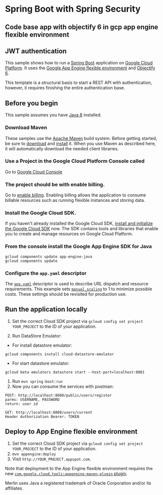 # Spring Boot with Spring Security 
## Code base app with objectify 6 in gcp app engine flexible environment 
## JWT authentication

This sample shows how to run a [Spring Boot][spring-boot] application on [Google
Cloud Platform][cloud-java]. It uses the [Google App Engine flexible
environment][App Engine-flexible] and [Objectify 6][objectify-6].

This template is a structural basis to start a REST API with authentication, 
however, it requires finishing the entire authentication base. 

[App Engine-flexible]: https://cloud.google.com/appengine/docs/flexible/
[cloud-java]: https://cloud.google.com/java/
[spring-boot]: http://projects.spring.io/spring-boot/
[objectify-6]: https://github.com/objectify/objectify/wiki/UpgradeVersion5ToVersion6

## Before you begin

This sample assumes you have [Java 8][java8] installed.

[java8]: http://www.oracle.com/technetwork/java/javase/downloads/

### Download Maven

These samples use the [Apache Maven][maven] build system. Before getting
started, be sure to [download][maven-download] and [install][maven-install] it.
When you use Maven as described here, it will automatically download the needed
client libraries.

[maven]: https://maven.apache.org
[maven-download]: https://maven.apache.org/download.cgi
[maven-install]: https://maven.apache.org/install.html

### Use a Project in the Google Cloud Platform Console called

Go to [Google Cloud Console][cloud-console] 

[cloud-console]: https://console.cloud.google.com/

### The project should be with enable billing.

Go to [enable billing][enable-billing].  Enabling billing allows the application to
consume billable resources such as running flexible instances and storing data.

[enable-billing]: https://console.cloud.google.com/project/_/settings

### Install the Google Cloud SDK.

If you haven't already installed the Google Cloud SDK, [install and initialize
the Google Cloud SDK][cloud-sdk] now. The SDK contains tools and libraries that
enable you to create and manage resources on Google Cloud Platform.


[cloud-sdk]: https://cloud.google.com/sdk/

### From the console install the Google App Engine SDK for Java

```
gcloud components update app-engine-java
gcloud components update
```

### Configure the `app.yaml` descriptor

The [`app.yaml`][app-yaml] descriptor is used to describe URL
dispatch and resource requirements.  This example sets
[`manual_scaling`][manual-scaling] to 1 to minimize possible costs.
These settings should be revisited for production use.

[app-yaml]: https://cloud.google.com/appengine/docs/flexible/java/configuring-your-app-with-app-yaml
[manual-scaling]: https://cloud.google.com/appengine/docs/flexible/java/configuring-your-app-with-app-yaml#manual-scaling

## Run the application locally 

1. Set the correct Cloud SDK project via `gcloud config set project
   YOUR_PROJECT` to the ID of your application.

1. Run DataStore Emulator:

- For install datastore emulator: 
```
gcloud components install cloud-datastore-emulator
```

- For start datastore emulator:
```
gcloud beta emulators datastore start --host-port=localhost:8081
```

1. Run `mvn spring-boot:run`
1. Now you can consume the services with postman: 

```
POST: http://localhost:8080/public/users/register
parms: USERNAME, PASSWORD 
return: user id

GET: http://localhost:8080/users/current
Header Authorization Bearer: TOKEN

```

## Deploy to App Engine flexible environment
1. Set the correct Cloud SDK project via `gcloud config set project
   YOUR_PROJECT` to the ID of your application.
1. `mvn appengine:deploy`
1. Visit `http://YOUR_PROJECT.appspot.com`.

Note that deployment to the App Engine flexible environment requires the new
[`com.google.cloud.tools:appengine-maven-plugin` plugin][new-maven-plugin].

[new-maven-plugin]: https://cloud.google.com/appengine/docs/flexible/java/using-maven

Merlin uses Java a registered trademark of Oracle Corporation and/or its affiliates.

